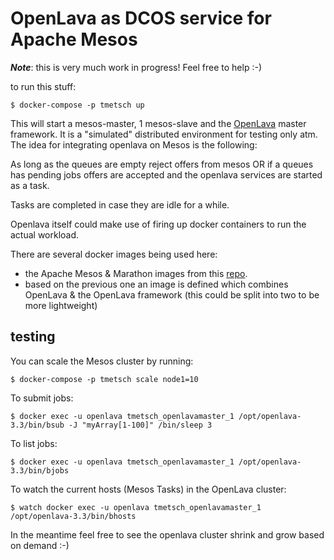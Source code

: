 # OpenLava as DCOS service for Apache Mesos

***Note***: this is very much work in progress! Feel free to help :-)

to run this stuff:

    $ docker-compose -p tmetsch up

This will start a mesos-master, 1 mesos-slave and the
[OpenLava](http://openlava.org) master framework. It is a "simulated"
distributed environment for testing only atm. The idea for integrating
openlava on Mesos is the following:

As long as the queues are empty reject offers from mesos OR if a queues has
pending jobs offers are accepted and the openlava services are started as a
task.

Tasks are completed in case they are idle for a while.

Openlava itself could make use of firing up docker containers to run the
actual workload.

There are several docker images being used here:

* the Apache Mesos & Marathon images from  this
 [repo](https://github.com/tmetsch/docker_compose_mesos).
* based on the previous one an image is defined which combines OpenLava & the
OpenLava framework (this could be split into two to be more
lightweight)

## testing

You can scale the Mesos cluster by running:

    $ docker-compose -p tmetsch scale node1=10    

To submit jobs:

    $ docker exec -u openlava tmetsch_openlavamaster_1 /opt/openlava-3.3/bin/bsub -J "myArray[1-100]" /bin/sleep 3

To list jobs:

    $ docker exec -u openlava tmetsch_openlavamaster_1 /opt/openlava-3.3/bin/bjobs

To watch the current hosts (Mesos Tasks) in the OpenLava cluster:

    $ watch docker exec -u openlava tmetsch_openlavamaster_1 /opt/openlava-3.3/bin/bhosts

In the meantime feel free to see the openlava cluster shrink and grow based on 
demand :-)

